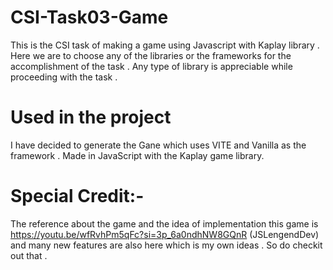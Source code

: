 # CSI-Task03-Game

This is the CSI task of making a game using  Javascript with Kaplay library . Here we are to choose any of the libraries or the frameworks for the accomplishment of the task . Any type of library is appreciable while proceeding with  the task .

# Used in the project
 I have decided to generate the  Gane which uses  VITE and Vanilla as the framework . Made in JavaScript with the Kaplay game library.


# Special Credit:-
The reference about the game and the idea of implementation this game is 
https://youtu.be/wfRvhPm5qFc?si=3p_6a0ndhNW8GQnR (JSLengendDev) and many new features are also here which is my own ideas . So do checkit out that .


